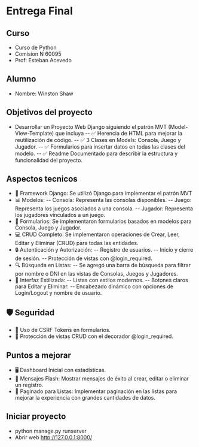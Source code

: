 # Entrega Final 

## Curso

- Curso de Python
- Comision N 60095
- Prof: Esteban Acevedo

## Alumno

- Nombre: Winston Shaw

## Objetivos del proyecto

- Desarrollar un Proyecto Web Django siguiendo el patrón MVT (Model-View-Template) que incluya
-- ✅ Herencia de HTML para mejorar la reutilización de código.
-- ✅ 3 Clases en Models: Consola, Juego y Jugador.
-- ✅ Formularios para insertar datos en todas las clases del modelo.
-- ✅ Readme Documentado para describir la estructura y funcionalidad del proyecto. 

## Aspectos tecnicos

- 🚀 Framework Django: Se utilizó Django para implementar el patrón MVT 
- 📊 Modelos:
-- Consola: Representa las consolas disponibles.
-- Juego: Representa los juegos asociados a una consola.
-- Jugador: Representa los jugadores vinculados a un juego.
- 📝 Formularios: Se implementaron formularios basados en modelos para Consola, Juego y Jugador.
- 💻 CRUD Completo: Se implementaron operaciones de Crear, Leer, Editar y Eliminar (CRUD) para todas las entidades.
- 🔒 Autenticación y Autorización:
-- Registro de usuarios.
-- Inicio y cierre de sesión.
-- Protección de vistas con @login_required.
- 🔍 Búsqueda en Listas:
-- Se agregó una barra de búsqueda para filtrar por nombre o DNI en las vistas de Consolas, Juegos y Jugadores.
- 🎨 Interfaz Estilizada:
-- Listas con estilos modernos.
-- Botones claros para Editar y Eliminar.
-- Encabezado dinámico con opciones de Login/Logout y nombre de usuario.

## 🛡️ Seguridad

- 🔑 Uso de CSRF Tokens en formularios.
- 🔐 Protección de vistas CRUD con el decorador @login_required.


## Puntos a mejorar

- 🖥️ Dashboard Inicial con estadísticas.
- 📣 Mensajes Flash: Mostrar mensajes de éxito al crear, editar o eliminar un registro.
- 📑 Paginado para Listas: Implementar paginación en las listas para mejorar la experiencia con grandes cantidades de datos.

## Iniciar proyecto
- python manage.py runserver
- Abrir web http://127.0.0.1:8000/
